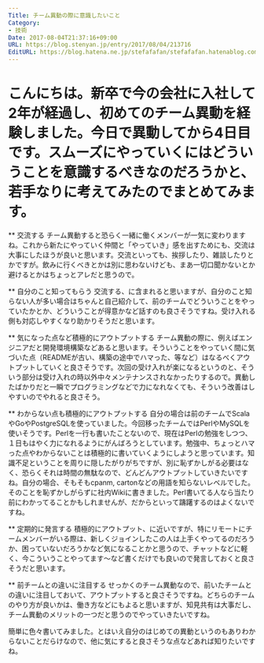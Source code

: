 ```yaml
---
Title: チーム異動の際に意識したいこと
Category:
- 技術
Date: 2017-08-04T21:37:16+09:00
URL: https://blog.stenyan.jp/entry/2017/08/04/213716
EditURL: https://blog.hatena.ne.jp/stefafafan/stefafafan.hatenablog.com/atom/entry/8599973812285689564
---
```


こんにちは。新卒で今の会社に入社して2年が経過し、初めてのチーム異動を経験しました。今日で異動してから4日目です。スムーズにやっていくにはどういうことを意識するべきなのだろうかと、若手なりに考えてみたのでまとめてみます。
====

** 交流する
チーム異動すると恐らく一緒に働くメンバーが一気に変わりますね。これから新たにやっていく仲間と「やっていき」感を出すためにも、交流は大事にしたほうが良いと思います。交流といっても、挨拶したり、雑談したりとかですが。飲みに行くべきとかは別に思わないけども、まあ一切口聞かないとか避けるとかはちょっとアレだと思うので。

** 自分のこと知ってもらう
交流する、に含まれると思いますが、自分のこと知らない人が多い場合はちゃんと自己紹介して、前のチームでどういうことをやっていたかとか、どういうことが得意かなど話すのも良さそうですね。受け入れる側も対応しやすくなり助かりそうだと思います。

** 気になった点など積極的にアウトプットする
チーム異動の際に、例えばエンジニアだと開発環境構築などあると思います。そういうことをやっていく間に気づいた点（READMEが古い、構築の途中でハマった、等など）はなるべくアウトプットしていくと良さそうです。次回の受け入れが楽になるというのと、そういう部分は受け入れの時以外中々メンテナンスされなかったりするので。異動したばかりだと一瞬でプログラミングなどで力になれなくても、そういう改善はしやすいのでやれると良さそう。

** わからない点も積極的にアウトプットする
自分の場合は前のチームでScalaやGoやPostgreSQLを使っていました。今回移ったチームではPerlやMySQLを使いそうです。Perlを一行も書いたことないので、現在はPerlの勉強をしつつ、１日もはやく力になれるようにがんばろうとしています。勉強中、ちょっとハマった点やわからないことは積極的に書いていくようにしようと思っています。知識不足ということを周りに隠したがりがちですが、別に恥ずかしがる必要はなく、恐らくそれは時間の無駄なので、どんどんアウトプットしていきたいですね。自分の場合、そもそもcpanm, cartonなどの用語を知らないレベルでした。そのことを恥ずかしがらずに社内Wikiに書きました。Perl書いてる人なら当たり前にわかってることかもしれませんが、だからといって躊躇するのはよくないですね。

** 定期的に発言する
積極的にアウトプット、に近いですが、特にリモートにチームメンバーがいる際は、新しくジョインしたこの人は上手くやってるのだろうか、困っていないだろうかなど気になることかと思うので、チャットなどに軽く、今こういうことやってます～など書くだけでも良いので発言しておくと良さそうだと思います。

** 前チームとの違いに注目する
せっかくのチーム異動なので、前いたチームとの違いに注目しておいて、アウトプットすると良さそうですね。どちらのチームのやり方が良いかは、働き方などにもよると思いますが、知見共有は大事だし、チーム異動のメリットの一つだと思うのでやっていきたいですね。

簡単に色々書いてみました。とはいえ自分のはじめての異動というのもありわからないことだらけなので、他に気にすると良さそうな点などあれば知りたいですね。
